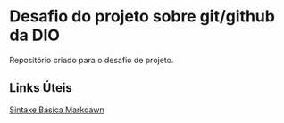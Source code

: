 # Desafio do projeto sobre git/github da DIO
Repositório criado para o desafio de projeto.
## Links Úteis
[Sintaxe Básica Markdawn](https://www.markdownguide.org/basic-syntax/)
